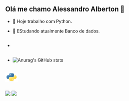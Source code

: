 ## Olá me chamo Alessandro Alberton 👋

- 🔭 Hoje trabalho com Python.
- 🌱 EStudando atualmente Banco de dados.

- ##

- ![Anurag's GitHub stats](https://github-readme-stats.vercel.app/api?username=Alessandro-Alberton&theme=gotham&show_icons=true)
 <link rel="folha de estilo" type='text/css' href="https://cdn.jsdelivr.net/gh/devicons/devicon@latest/devicon.min.css" /> 

  <div style="display: inline_block"><br>
  <img align="center" alt="Ale-Python" height="30" width="40" src="https://raw.githubusercontent.com/devicons/devicon/master/icons/python/python-original.svg">

##

<a href="https://www.linkedin.com/in/alessandro-alberton-01834043" target="_blank"><img src="https://img.shields.io/badge/-LinkedIn-%230077B5?style=for-the-badge&logo=linkedin&logoColor=white" target="_blank"></a> 
 <a href = "mailto:sandro_alberton@hotmail.com"><img src="https://img.shields.io/badge/Microsoft_Outlook-0078D4?style=for-the-badge&logo=gmail&logoColor=white" target="_blank"></a>

